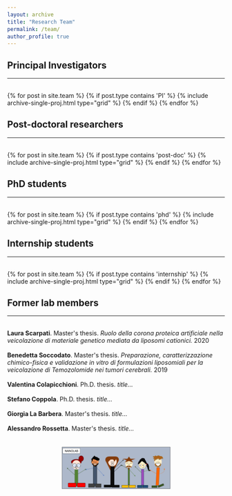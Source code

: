 ```yaml
---
layout: archive
title: "Research Team"
permalink: /team/
author_profile: true
---
```


<h2>Principal Investigators</h2>
<hr><br>
<div class="grid">
<div class="wrapper">
  {% for post in site.team %}
    {% if post.type contains 'PI' %}
      {% include archive-single-proj.html type="grid" %}
    {% endif %}
  {% endfor %}
</div>
</div>

<h2>Post-doctoral researchers</h2>
<hr><br>
<div class="grid">
<div class="wrapper">
  {% for post in site.team %}
    {% if post.type contains 'post-doc' %}
      {% include archive-single-proj.html type="grid" %}
    {% endif %}
  {% endfor %}
  </div>
  </div>

<h2>PhD students</h2>
<hr><br>
<div class="grid">
<div class="wrapper">
  {% for post in site.team %}
    {% if post.type contains 'phd' %}
      {% include archive-single-proj.html type="grid" %}
    {% endif %}
  {% endfor %}
</div>
</div>

<h2>Internship students</h2>
<hr><br>
<div class="grid">
<div class="wrapper">
  {% for post in site.team %}
    {% if post.type contains 'internship' %}
      {% include archive-single-proj.html type="grid" %}
    {% endif %}
  {% endfor %}
</div>
</div>

<h2>Former lab members</h2>

<hr><br>
<strong>Laura Scarpati</strong>. Master's thesis. <em>Ruolo della corona proteica artificiale nella veicolazione di materiale genetico mediata da liposomi cationici.</em> 2020<br><br>
<strong>Benedetta Soccodato</strong>. Master's thesis. <em>Preparazione, caratterizzazione chimico-fisica e validazione in vitro di formulazioni liposomiali per la
veicolazione di Temozolomide nei tumori cerebrali.</em> 2019<br><br>
<strong>Valentina Colapicchioni</strong>. Ph.D. thesis. <em>title...</em> <br><br>
<strong>Stefano Coppola</strong>. Ph.D. thesis. <em>title...</em> <br><br>
<strong>Giorgia La Barbera</strong>. Master's thesis. <em>title...</em> <br><br>
<strong>Alessandro Rossetta</strong>. Master's thesis. <em>title...</em> <br><br>

<br>
  
<div style="text-align: center">
<img src='/images/FumettoLab.jpg' style='width: 50%'>
</div>
